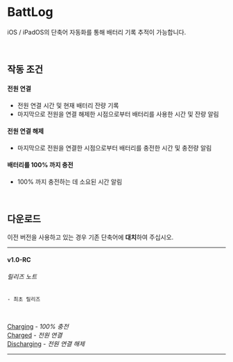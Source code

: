 # BattLog
iOS / iPadOS의 단축어 자동화를 통해 배터리 기록 추적이 가능합니다.

<br/>

## 작동 조건
#### **전원 연결**
- 전원 연결 시간 및 현재 배터리 잔량 기록
- 마지막으로 전원을 연결 해제한 시점으로부터 배터리를 사용한 시간 및 잔량 알림

#### **전원 연결 해제**
- 마지막으로 전원을 연결한 시점으로부터 배터리를 충전한 시간 및 충전량 알림

#### **배터리를 100% 까지 충전**
- 100% 까지 충전하는 데 소요된 시간 알림

<br/>

## **다운로드**
이전 버전을 사용하고 있는 경우 기존 단축어에 **대치**하여 주십시오.
___
#### v1.0-RC
###### 릴리즈 노트
    - 최초 릴리즈

<br/>

[Charging](https://www.icloud.com/shortcuts/bc201d70c43d45b1bcb8bcf454688a73) - *100% 충전*  
[Charged](https://www.icloud.com/shortcuts/bc201d70c43d45b1bcb8bcf454688a73) - *전원 연결*  
[Discharging](https://www.icloud.com/shortcuts/29c4c2ad78c841f1ba210ef33cb0d0b8) - *전원 연결 해제*
___
